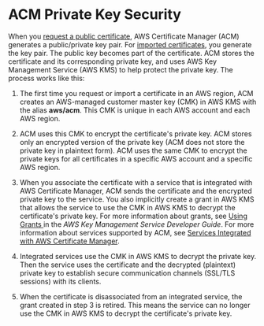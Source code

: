 # ACM Private Key Security<a name="kms"></a>

When you [request a public certificate](gs-acm-request-public.md), AWS Certificate Manager \(ACM\) generates a public/private key pair\. For [imported certificates](import-certificate.md), you generate the key pair\. The public key becomes part of the certificate\. ACM stores the certificate and its corresponding private key, and uses AWS Key Management Service \(AWS KMS\) to help protect the private key\. The process works like this:

1. The first time you request or import a certificate in an AWS region, ACM creates an AWS\-managed customer master key \(CMK\) in AWS KMS with the alias **aws/acm**\. This CMK is unique in each AWS account and each AWS region\.

1. ACM uses this CMK to encrypt the certificate's private key\. ACM stores only an encrypted version of the private key \(ACM does not store the private key in plaintext form\)\. ACM uses the same CMK to encrypt the private keys for all certificates in a specific AWS account and a specific AWS region\.

1. When you associate the certificate with a service that is integrated with AWS Certificate Manager, ACM sends the certificate and the encrypted private key to the service\. You also implicitly create a grant in AWS KMS that allows the service to use the CMK in AWS KMS to decrypt the certificate's private key\. For more information about grants, see [ Using Grants ](https://docs.aws.amazon.com/kms/latest/developerguide/grants.html) in the *AWS Key Management Service Developer Guide*\. For more information about services supported by ACM, see [Services Integrated with AWS Certificate Manager](acm-services.md)\.

1. Integrated services use the CMK in AWS KMS to decrypt the private key\. Then the service uses the certificate and the decrypted \(plaintext\) private key to establish secure communication channels \(SSL/TLS sessions\) with its clients\.

1. When the certificate is disassociated from an integrated service, the grant created in step 3 is retired\. This means the service can no longer use the CMK in AWS KMS to decrypt the certificate's private key\.